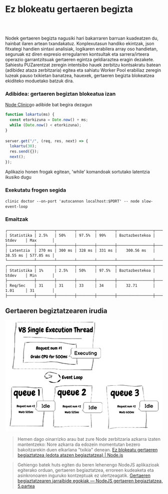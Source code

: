 # Ez blokeatu gertaeren begizta

<br/><br/>

Nodek gertaeren begizta nagusiki hari bakarraren barruan kuadeatzen du, hainbat ilaren artean txandakatuz. Konplexutasun handiko ekintzak, json fitxategi handien sintaxi analisiak, logikaren erabilera array oso handietan, seguruak ez diren expresio erregularren kontsultak eta sarrera/irteera operazio garrantzitsuak gertaeren egintza geldiaraztea eragin dezakete. Sahiestu PUZarentzat zeregin intentsibo hauek zerbitzu kontsakratu batean (adibidez ataza zerbitzaria) egitea eta sahiatu Worker Pool erabiliaz zeregin luzeak pauso txikietan banatzea, hauexek, gertaeren begizta blokeatzea ekiditeko moduetako batzuk dira.

### Adibidea: gertaeren begiztan blokeatua izan

[Node Clinic](https://clinicjs.org/documentation/doctor/05-fixing-event-loop-problem)go adibide bat begira dezagun

```javascript
function lokartu(ms) {
  const etorkizuna = Date.now() + ms;
  while (Date.now() < etorkizuna);
}

server.get("/", (req, res, next) => {
  lokartu(30);
  res.send({});
  next();
});
```

Aplikazio honen frogak egitean, 'while' komandoak sortutako latentzia ikusiko dugu

### Exekutatu frogen segida

`clinic doctor --on-port 'autocannon localhost:$PORT' -- node slow-event-loop`

### Emaitzak

```
┌────────────┬────────┬────────┬────────┬────────┬────────────────┬──────────┬───────────┐
│ Statistika │ 2.5%   │ 50%    │ 97.5%  │ 99%    │ Baztazbestekoa │ Stdev    │ Max       │
├────────────┼────────┼────────┼────────┼────────┼────────────────┼──────────┼───────────┤
│ Latentzia  │ 270 ms │ 300 ms │ 328 ms │ 331 ms │    300.56 ms   │ 38.55 ms │ 577.05 ms │
└────────────┴────────┴────────┴────────┴────────┴────────────────┴──────────┴───────────┘
┌────────────┬────────┬────────┬────────┬────────┬────────────────┬──────────┬───────────┐
│ Statistika │ 1%     │ 2.5%   │ 50%    │ 97.5%  │ Baztazbestekoa │ Stdev    │ Min       │
├────────────┼────────┼────────┼────────┼────────┼────────────────┼──────────┼───────────┤
│ Req/Sec    │ 31     │ 31     │ 33     │ 34     │    32.71       │ 1.01     │ 31        │
├────────────┼────────┼────────┼────────┼────────┼────────────────┼──────────┼───────────┤
```

## Gertaeren begiztatzearen irudia

![Gertaeren begiztatzea](/assets/images/event-loop.png "Gertaeren begiztatzea")

> Hemen dago oinarrizko arau bat zure Node zerbitzaria azkarra izaten mantentzeko: Nore azkarra da edozein momentutan bezero bakoitzarekin duen elkarlana "txikia" denean.
> [Ez blokeatu gertaeren begiaztatzea (edota atazen begiaztatzea) | Node.js](https://nodejs.org/en/docs/guides/dont-block-the-event-loop/)

> Gehiengo batek huts egiten du beren lehenengo NodeJS aplikazioak egiterako orduan, gertaeren begiaztatzea, erroreen kudeaketa eta asinkronoaren inguruko kontzeptuak ez ulertzeagatik.
> [Gertaeren begiaztatzearen jarraibide egokiak — NodeJS gertaeren begiaztatzea, 5.partea](https://jsblog.insiderattack.net/event-loop-best-practices-nodejs-event-loop-part-5-e29b2b50bfe2)
